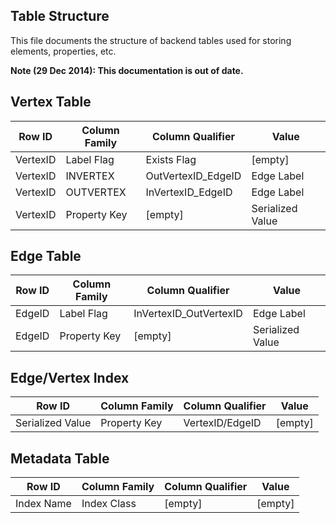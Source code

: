 Table Structure
---------------

This file documents the structure of backend tables
used for storing elements, properties, etc.

**Note (29 Dec 2014): This documentation is out of date.**

## Vertex Table

Row ID | Column Family | Column Qualifier | Value
---|---|---|---
VertexID | Label Flag | Exists Flag | [empty]
VertexID | INVERTEX | OutVertexID_EdgeID | Edge Label
VertexID | OUTVERTEX | InVertexID_EdgeID | Edge Label
VertexID | Property Key | [empty] | Serialized Value

## Edge Table

Row ID | Column Family | Column Qualifier | Value
---|---|---|---
EdgeID|Label Flag|InVertexID_OutVertexID|Edge Label
EdgeID|Property Key|[empty]|Serialized Value

## Edge/Vertex Index
Row ID | Column Family | Column Qualifier | Value
---|---|---|---
Serialized Value|Property Key|VertexID/EdgeID|[empty]

## Metadata Table

Row ID | Column Family | Column Qualifier | Value
---|---|---|---
Index Name| Index Class |[empty]|[empty]
